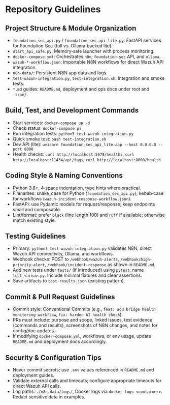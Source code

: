 # Repository Guidelines

## Project Structure & Module Organization
- `foundation_sec_api.py` / `foundation_sec_api_lite.py`: FastAPI services for Foundation‑Sec (full vs. Ollama‑backed lite).
- `start_api_safe.py`: Memory‑safe launcher with process monitoring.
- `docker-compose.yml`: Orchestrates `n8n`, `foundation-sec` API, and `ollama`.
- `wazuh-*-workflow.json`: Importable N8N workflows for direct Wazuh API integration.
- `n8n-data/`: Persistent N8N app data and logs.
- `test-wazuh-integration.py`, `test-integration.sh`: Integration and smoke tests.
- `*.md` guides: `README.md`, deployment and ops docs under root and `.trae/`.

## Build, Test, and Development Commands
- Start services: `docker-compose up -d`
- Check status: `docker-compose ps`
- Run integration tests: `python3 test-wazuh-integration.py`
- Quick smoke test: `bash test-integration.sh`
- Dev API (lite): `uvicorn foundation_sec_api_lite:app --host 0.0.0.0 --port 8000`
- Health checks: `curl http://localhost:5678/healthz`, `curl http://localhost:11434/api/tags`, `curl http://localhost:8000/health`

## Coding Style & Naming Conventions
- Python 3.8+, 4‑space indentation, type hints where practical.
- Filenames: snake_case for Python (`foundation_sec_api.py`); kebab‑case for workflows (`wazuh-incident-response-workflow.json`).
- FastAPI: use Pydantic models for request/response; keep endpoints small and composable.
- Lint/format: prefer `black` (line length 100) and `ruff` if available; otherwise match existing style.

## Testing Guidelines
- Primary: `python3 test-wazuh-integration.py` validates N8N, direct Wazuh API connectivity, Ollama, and workflows.
- Webhook checks: POST to `/webhook/wazuh-alerts`, `/webhook/high-priority-alert`, `/webhook/incident-response` as shown in `README.md`.
- Add new tests under `tests/` (if introduced) using `pytest`, name `test_<area>.py`. Include minimal fixtures and clear assertions.
- Save artifacts to `test-results.json` (existing pattern).

## Commit & Pull Request Guidelines
- Commit style: Conventional Commits (e.g., `feat: add bridge health monitoring workflow`, `fix: harden AI health check`).
- PRs must include: purpose and scope, linked issues, test evidence (commands and results), screenshots of N8N changes, and notes for config/doc updates.
- If modifying `docker-compose.yml`, workflows, or env usage, update `README.md` and deployment docs accordingly.

## Security & Configuration Tips
- Never commit secrets; use `.env` values referenced in `README.md` and deployment guides.
- Validate external calls and timeouts; configure appropriate timeouts for direct Wazuh API calls.
- Log paths: `./n8n-data/logs/`, Docker logs via `docker logs <container>`. Redact sensitive data in examples.

